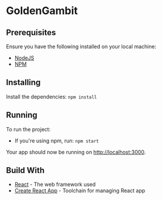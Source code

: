 # GoldenGambit

## Prerequisites

Ensure you have the following installed on your local machine:

- [NodeJS](https://nodejs.org/en/download/)
- [NPM](https://www.npmjs.com/get-npm)

## Installing

Install the dependencies: `npm install` 

## Running 

To run the project:

- If you're using npm, run: `npm start`

Your app should now be running on [http://localhost:3000](http://localhost:3000).

## Build With

- [React](https://reactjs.org/) - The web framework used
- [Create React App](https://create-react-app.dev/) - Toolchain for managing React app


